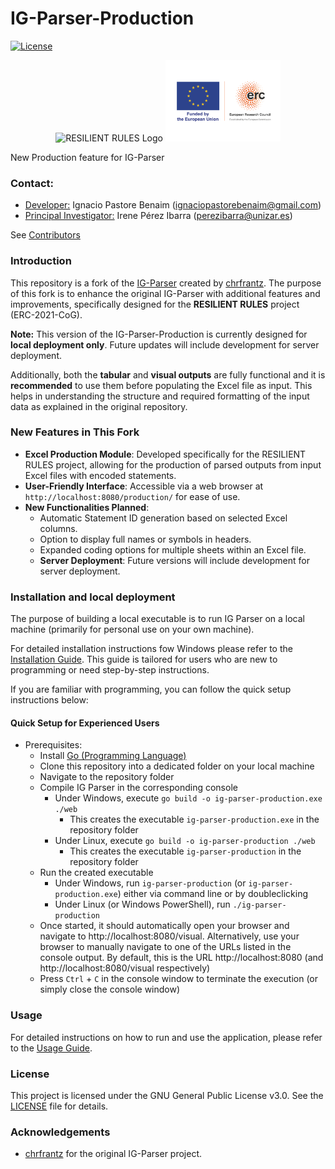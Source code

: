 # IG-Parser-Production

[![License](https://img.shields.io/badge/license-GPLv3-blue.svg)](LICENSE)

<div align="center">
  <img src="" alt="RESILIENT RULES Logo" height="100">
  <img src="assets/00logo-ERC.png" alt="ERC and EU Funding Logo" height="130">
</div>


New Production feature for IG-Parser

### Contact: 
- <u>Developer:</u> Ignacio Pastore Benaim (ignaciopastorebenaim@gmail.com)
- <u>Principal Investigator:</u> Irene Pérez Ibarra (perezibarra@unizar.es)

See [Contributors](contributors.md) 

### Introduction

This repository is a fork of the [IG-Parser](https://github.com/chrfrantz/IG-Parser) created by [chrfrantz](https://github.com/chrfrantz). The purpose of this fork is to enhance the original IG-Parser with additional features and improvements, specifically designed for the **RESILIENT RULES** project (ERC-2021-CoG).

**Note:** This version of the IG-Parser-Production is currently designed for **local deployment only**. Future updates will include development for server deployment.

Additionally, both the **tabular** and **visual outputs** are fully functional and it is **recommended** to use them before populating the Excel file as input. This helps in understanding the structure and required formatting of the input data as explained in the original repository.

### New Features in This Fork

- **Excel Production Module**: Developed specifically for the RESILIENT RULES project, allowing for the production of parsed outputs from input Excel files with encoded statements.
- **User-Friendly Interface**: Accessible via a web browser at `http://localhost:8080/production/` for ease of use.
- **New Functionalities Planned**:
  - Automatic Statement ID generation based on selected Excel columns.
  - Option to display full names or symbols in headers.
  - Expanded coding options for multiple sheets within an Excel file.
  - **Server Deployment**: Future versions will include development for server deployment.


### Installation and local deployment

The purpose of building a local executable is to run IG Parser on a local machine (primarily for personal use on your own machine).

For detailed installation instructions fow Windows please refer to the [Installation Guide](INSTALLATION.md). This guide is tailored for users who are new to programming or need step-by-step instructions.

If you are familiar with programming, you can follow the quick setup instructions below:

#### Quick Setup for Experienced Users

* Prerequisites:
  * Install [Go (Programming Language)](https://go.dev/dl/)
  * Clone this repository into a dedicated folder on your local machine
  * Navigate to the repository folder
  * Compile IG Parser in the corresponding console
    * Under Windows, execute `go build -o ig-parser-production.exe ./web`
      * This creates the executable `ig-parser-production.exe` in the repository folder
    * Under Linux, execute `go build -o ig-parser-production ./web`
      * This creates the executable `ig-parser-production` in the repository folder
  * Run the created executable
    * Under Windows, run `ig-parser-production` (or `ig-parser-production.exe`) either via command line or by doubleclicking
    * Under Linux (or Windows PowerShell), run `./ig-parser-production`
  * Once started, it should automatically open your browser and navigate to http://localhost:8080/visual. Alternatively, use your browser to manually navigate to one of the URLs listed in the console output. By default, this is the URL http://localhost:8080 (and http://localhost:8080/visual respectively)
  * Press `Ctrl` + `C` in the console window to terminate the execution (or simply close the console window)

### Usage

For detailed instructions on how to run and use the application, please refer to the [Usage Guide](USAGE.md).


### License

This project is licensed under the GNU General Public License v3.0. See the [LICENSE](LICENSE.txt) file for details.

### Acknowledgements

- [chrfrantz](https://github.com/chrfrantz) for the original IG-Parser project.

